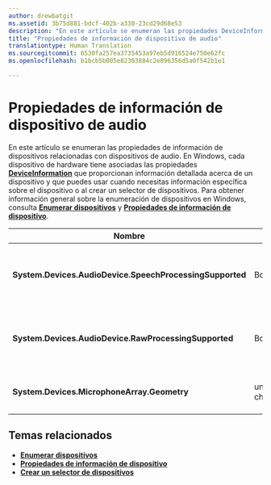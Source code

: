 ```yaml
---
author: drewbatgit
ms.assetid: 3b75d881-bdcf-402b-a330-23cd29d68e53
description: "En este artículo se enumeran las propiedades DeviceInformation relacionadas con dispositivos de audio."
title: "Propiedades de información de dispositivo de audio"
translationtype: Human Translation
ms.sourcegitcommit: 6530fa257ea3735453a97eb5d916524e750e62fc
ms.openlocfilehash: b1bcb5b005e82303884c2e096356d5a0f542b1e1

---
```


# Propiedades de información de dispositivo de audio

En este artículo se enumeran las propiedades de información de dispositivos relacionadas con dispositivos de audio. En Windows, cada dispositivo de hardware tiene asociadas las propiedades [**DeviceInformation**](https://msdn.microsoft.com/library/windows/apps/BR225393) que proporcionan información detallada acerca de un dispositivo y que puedes usar cuando necesitas información específica sobre el dispositivo o al crear un selector de dispositivos. Para obtener información general sobre la enumeración de dispositivos en Windows, consulta [**Enumerar dispositivos**](../devices-sensors/enumerate-devices.md) y [**Propiedades de información de dispositivo**](../devices-sensors/device-information-properties.md).


|Nombre|Tipo|Descripción|
|------------------------------------------------------------|------------|------------------------------------------------------|
|**System.Devices.AudioDevice.SpeechProcessingSupported**|Booleano|Indica si el dispositivo de audio admite el procesamiento de voz.|
|**System.Devices.AudioDevice.RawProcessingSupported**|Booleano|Indica si el dispositivo de audio admite el procesamiento sin formato.|
|**System.Devices.MicrophoneArray.Geometry**|unsigned char[]|Datos de geometría para varios micrófonos.|
## Temas relacionados

* [**Enumerar dispositivos**](../devices-sensors/enumerate-devices.md)
* [**Propiedades de información de dispositivo**](../devices-sensors/device-information-properties.md)
* [**Crear un selector de dispositivos**](../devices-sensors/build-a-device-selector.md)







<!--HONumber=Jun16_HO4-->


